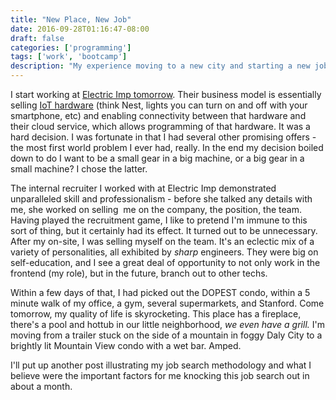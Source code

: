 ```yaml
---
title: "New Place, New Job"
date: 2016-09-28T01:16:47-08:00
draft: false
categories: ['programming']
tags: ['work', 'bootcamp']
description: "My experience moving to a new city and starting a new job, including the challenges of relocation and adapting to a different work environment."
---
```


I start working at <a href="https://electricimp.com/">Electric Imp tomorrow</a>. Their business model is essentially selling <a href="https://en.wikipedia.org/wiki/Internet_of_things">IoT hardware</a> (think Nest, lights you can turn on and off with your smartphone, etc) and enabling connectivity between that hardware and their cloud service, which allows programming of that hardware. It was a hard decision. I was fortunate in that I had several other promising offers - the most first world problem I ever had, really. In the end my decision boiled down to do I want to be a small gear in a big machine, or a big gear in a small machine? I chose the latter.

The internal recruiter I worked with at Electric Imp demonstrated unparalleled skill and professionalism - before she talked any details with me, she worked on selling  me on the company, the position, the team. Having played the recruitment game, I like to pretend I'm immune to this sort of thing, but it certainly had its effect. It turned out to be unnecessary. After my on-site, I was selling myself on the team. It's an eclectic mix of a variety of personalities, all exhibited by <em>sharp</em> engineers. They were big on self-education, and I see a great deal of opportunity to not only work in the frontend (my role), but in the future, branch out to other techs.

Within a few days of that, I had picked out the DOPEST condo, within a 5 minute walk of my office, a gym, several supermarkets, and Stanford. Come tomorrow, my quality of life is skyrocketing. This place has a fireplace, there's a pool and hottub in our little neighborhood, <em>we even have a grill.</em> I'm moving from a trailer stuck on the side of a mountain in foggy Daly City to a brightly lit Mountain View condo with a wet bar. Amped.

I'll put up another post illustrating my job search methodology and what I believe were the important factors for me knocking this job search out in about a month.

